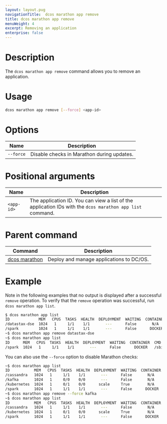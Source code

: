 ```yaml
---
layout: layout.pug
navigationTitle:  dcos marathon app remove
title: dcos marathon app remove
menuWeight: 4
excerpt: Removing an application
enterprise: false
---
```



# Description

The `dcos marathon app remove` command allows you to remove an application.

# Usage

```bash
dcos marathon app remove [--force] <app-id>
```

# Options

| Name |  Description |
|---------|-------------|
| `--force`   |  Disable checks in Marathon during updates. |

# Positional arguments

| Name |  Description |
|---------|-------------|
| `<app-id>`   |  The application ID.  You can view a list of the application IDs with the `dcos marathon app list` command. |

# Parent command

| Command | Description |
|---------|-------------|
| [dcos marathon](/1.12/cli/command-reference/dcos-marathon/) | Deploy and manage applications to DC/OS. |


# Example

Note in the following examples that no output is displayed after a successful `remove` operation. To verify that the `remove` operation was successful, run `dcos marathon app list`.


```bash
$ dcos marathon app list
ID             MEM   CPUS  TASKS  HEALTH  DEPLOYMENT  WAITING  CONTAINER  CMD            
/datastax-dse  1024   1     1/1    1/1       ---      False       N/A     export...      
/spark         1024   1     1/1    1/1       ---      False      DOCKER   /sbin/init.sh  
~$ dcos marathon app remove datastax-dse
~$ dcos marathon app list
ID      MEM   CPUS  TASKS  HEALTH  DEPLOYMENT  WAITING  CONTAINER  CMD            
/spark  1024   1     1/1    1/1       ---      False      DOCKER   /sbin/init.sh  
```

You can also use the `--force` option to disable Marathon checks:

```bash
~$ dcos marathon app list
ID           MEM   CPUS  TASKS  HEALTH  DEPLOYMENT  WAITING  CONTAINER  CMD            
/cassandra   1024   1     1/1    1/1       ---      False       N/A     export...      
/kafka       1024   1     0/0    0/0       ---      False       N/A     export...      
/kubernetes  1024   1     0/1    0/0      scale     True        N/A     export...      
/spark       1024   1     1/1    1/1       ---      False      DOCKER   /sbin/init.sh  
~$ dcos marathon app remove --force kafka
~$ dcos marathon app list
ID           MEM   CPUS  TASKS  HEALTH  DEPLOYMENT  WAITING  CONTAINER  CMD            
/cassandra   1024   1     1/1    1/1       ---      False       N/A     export...      
/kubernetes  1024   1     0/1    0/0      scale     True        N/A     export...      
/spark       1024   1     1/1    1/1       ---      False      DOCKER   /sbin/init.sh  
```